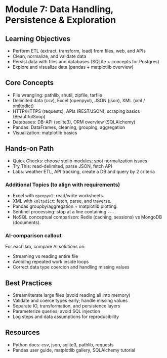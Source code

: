 # Module 7: Data Handling, Persistence & Exploration

## Learning Objectives
- Perform ETL (extract, transform, load) from files, web, and APIs
- Clean, normalize, and validate data
- Persist data with files and databases (SQLite + concepts for Postgres)
- Explore and visualize data (pandas + matplotlib overview)

## Core Concepts
- File wrangling: pathlib, shutil, zipfile, tarfile
- Delimited data (csv), Excel (openpyxl), JSON (json), XML (xml / xmltodict)
- HTTP/HTTPS (requests), APIs (REST/JSON), scraping basics (BeautifulSoup)
- Databases: DB-API (sqlite3), ORM overview (SQLAlchemy)
- Pandas: DataFrames, cleaning, grouping, aggregation
- Visualization: matplotlib basics

## Hands-on Path
- Quick Checks: choose stdlib modules; spot normalization issues
- Try This: read-delimited, parse JSON, fetch API
- Labs: weather ETL, API tracking, create a DB and query by 2 criteria

### Additional Topics (to align with requirements)
- Excel with `openpyxl`: read/write worksheets.
- XML with `xmltodict`: fetch, parse, and traverse.
- Pandas groupby/aggregation + matplotlib plotting.
- Sentinel processing: stop at a line containing `---`.
- NoSQL conceptual comparison: Redis (caching, sessions) vs MongoDB (documents).

### AI-comparison callout
For each lab, compare AI solutions on:
- Streaming vs reading entire file
- Avoiding repeated work inside loops
- Correct data type coercion and handling missing values

## Best Practices
- Stream/iterate large files (avoid reading all into memory)
- Validate and coerce types early; handle missing values
- Separate IO, transformation, and persistence layers
- Parameterize queries; avoid SQL injection
- Log steps and data assumptions for reproducibility

## Resources
- Python docs: csv, json, sqlite3, pathlib, requests
- Pandas user guide, matplotlib gallery, SQLAlchemy tutorial


